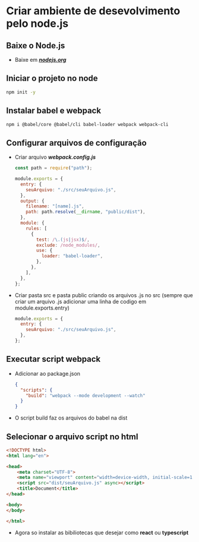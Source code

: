 # Criar ambiente de desevolvimento pelo node.js

## Baixe o **Node.js**

* Baixe em [***nodejs.org***](https://nodejs.org/en)

## Iniciar o projeto no node

```bash
npm init -y
```

## Instalar babel e webpack

```bash
npm i @babel/core @babel/cli babel-loader webpack webpack-cli
```

## Configurar arquivos de configuração

- Criar arquivo **_webpack.config.js_**
  ```javascript
  const path = require("path");

  module.exports = {
    entry: {
      seuArquivo: "./src/seuArquivo.js",
    },
    output: {
      filename: "[name].js",
      path: path.resolve(__dirname, "public/dist"),
    },
    module: {
      rules: [
        {
          test: /\.(js|jsx)$/,
          exclude: /node_modules/,
          use: {
            loader: "babel-loader",
          },
        },
      ],
    },
  };
  ```
- Criar pasta src e pasta public criando os arquivos .js no src (sempre que criar um arquivo .js adicionar uma linha de codigo em module.exports.entry)

  ```javascript
  module.exports = {
    entry: {
      seuArquivo: "./src/seuArquivo.js",
    },
  };
  ```

## Executar script webpack

- Adicionar ao package.json

  ```json
  {
    "scripts": {
      "build": "webpack --mode development --watch"
    }
  }
  ```
- O script build faz os arquivos do babel na dist

## Selecionar o arquivo script no html

```html
<!DOCTYPE html>
<html lang="en">

<head>
    <meta charset="UTF-8">
    <meta name="viewport" content="width=device-width, initial-scale=1.0">
    <script src="dist/seuArquivo.js" async></script>
    <title>Document</title>
</head>

<body>
</body>

</html>
```

* Agora so instalar as bibiliotecas que desejar como **react** ou **typescript**
